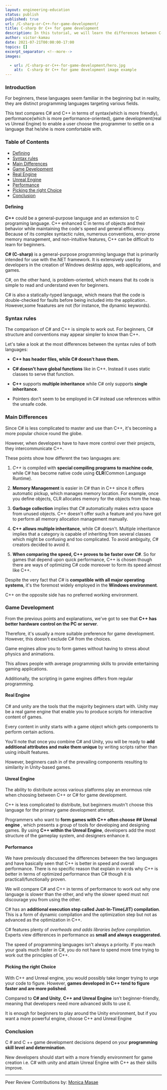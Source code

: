 ```yaml
---
layout: engineering-education
status: publish
published: true
url: /C-sharp-or-C++-for-game-development/
title: C-sharp 0r C++ for game development
description: In this tutorial, we will learn the differences between C-sharp and C++ programming languages. We will get to know which one we can use for game developmet as beginners.
author: victor-kamau
date: 2021-07-21T00:00:00-17:00
topics: []
excerpt_separator: <!--more-->
images:

  - url: /C-sharp-or-C++-for-game-development/hero.jpg
    alt:  C-sharp 0r C++ for game development image example
---
```


### Introduction
For beginners, these languages seem familiar in the beginning but in reality, they are distinct programming languages targeting various fields.
<!--more-->

This text compares C# and C++ in terms of syntax(which is more friendly), performance(which is more performance-oriented), game development(real vs Unreal Engine) to enable a user choose the programmer to settle on a language that he/she is more comfortable with.

### Table of Contents
- [Defining](#defining)
- [Syntax rules](#syntax-rules)
- [Main Differences](#main-differences)
- [Game Development ](#game-development)
- [Real Engine](#real-engine)
- [Unreal Engine](#unreal-engine)
- [Performance](#performance)
- [Picking the right Choice](#picking-the-right-choice)
- [Conclusion](#conclusion)

#### Defining 
**C++** could be a general-purpose language and an extension to C programing language. C++ enhanced C in terms of objects and their behavior while maintaining the code's speed and general efficiency.
Because of its complex syntactic rules, numerous conventions, error-prone memory management, and non-intuitive features, C++ can be difficult to learn for beginners.

**C# (C-sharp)** is a general-purpose programming language that is primarily intended for use with the.NET framework.
It is extensively used by developers in the creation of Windows desktop apps, web applications, and games.

C#, on the other hand, is problem-oriented, which means that its code is simple to read and understand even for beginners.

C# is also a statically-typed language, which means that the code is double-checked for faults before being included into the application.. However,some feaatures are not (for instance, the dynamic keywords).

### Syntax rules
The comparison of C# and C++ is simple to work out. For beginners, C# structure and conventions may appear simpler to know than C++.

Let's take a look at the most differences between the syntax rules of both languages:

- **C++ has header files, while C# doesn't have them.**
- **C# doesn't have global functions** like in C++. Instead it uses static classes to serve that function.

- **C++** supports **multiple inheritance** while C# only supports **single inheritance**.

- Pointers don't seem to be employed in C# instead use references within the unsafe code.

### Main Differences
Since C# is less complicated to master and use than C++, it's becoming a more popular choice round the globe.

However, when developers have to have more control over their projects, they intercommunicate C++.

These points show how different the two languages are:

1. *C++* is compiled with **special compiling programs to machine code**, while C# has become native code using **CLR**(Common Language Runtime).

2. **Memory Management** is easier in C# than in C++ since it offers automatic pickup, which manages memory location. For example, once you define objects, CLR allocates memory for the objects from the heap.

3. **Garbage collection** implies that *C#* automatically makes extra space from unused objects. C++ doesn't offer such a feature and you have got to perform all memory allocation management manually.

4. **C++ allows multiple inheritance**, while C# doesn't.
  Multiple inheritance implies that a category is capable of inheriting from several classes which might be confusing and too complicated. To avoid ambiguity, *C#* creators decided to avoid it.

5. **When comparing the speed, C++ proves to be faster over C#**.
  So for games that depend upon quick performance, C++ is chosen though there are ways of optimizing C# code moreover to form its speed almost like C++.

Despite the very fact that *C#* is **compatible with all major operating systems**, it's the foremost widely employed in the **Windows environment**.

C++ on the opposite side has no preferred working environment.

### Game Development
From the previous points and explanations, we've got to see that **C++ has better hardware control on the PC or server**.

Therefore, it's usually a more suitable preference for game development. However, this doesn't exclude C# from the choices.

Game engines allow you to form games without having to stress about physics and animations.

This allows people with average programming skills to provide entertaining gaming applications.

Additionally, the scripting in game engines differs from regular programming.

#### Real Engine
C# and unity are the tools that the majority beginners start with. Unity may be a real game engine that enable you to produce scripts for interactive content of games.

Every content in unity starts with a game object which gets components to perform certain actions.

You'll note that once you combine C# and Unity, you will be ready to **add additional attributes and make them unique** by writing scripts rather than using inbuilt features.

However, beginners cash in of the prevailing components resulting to similarity in Unity-based games.

#### Unreal Engine

The ability to distribute across various platforms play an enormous role when choosing between C++ or C# for game development.

C++ is less complicated to distribute, but beginners mustn't choose this language for the primary game development attempt.

Programmers who want to **form games with C++ often choose ## Unreal engine** , which presents a group of tools for developing and designing games.
By using **C++ within the Unreal Engine**, developers add the most structure of the gameplay system, and designers enhance it.

#### Performance
We have previously discussed the differences between the two languages and have basically seen that C++ is better in speed and overall performance.
There is no specific reason that explain in words why C++ is better in terms of optimized performance than C# though it is practicall/functionally proven.

We will compare C# and C++ in terms of performance to work out why one language is slower than the other, and why the slower speed must not discourage you from using the other.

C# has an **additional execution step called Just-In-Time(JIT) compilation**.
This is a form of dynamic compilation and the optimization step but not as advanced as the optimization in C++.

C# features plenty of *overheads and adds libraries before compilation*.
Experts view differences in performance as **small and always exaggerated.**

The speed of programming languages isn't always a priority. If you reach your goals much faster in C#, you do not have to spend more time trying to work out the principles of C++.

#### Picking the right Choice
With C++ and Unreal engine, you would possibly take longer trying to urge your code to figure. However, **games developed in C++ tend to figure faster and are more polished**.

Compared to **C# and Unity**, **C++ and Unreal Engine** isn't beginner-friendly, meaning that developers need more advanced skills to use it.

It is enough for beginners to play around the Unity environment, but if you want a more powerful engine, choose C++ and Unreal Engine

### Conclusion
C # and C ++ game development decisions depend on your **programming skill level and determination**.

New developers should start with a more friendly environment for game creation i.e. C# with unity and attain Unreal Engine with C++ as their skills improve.

---
Peer Review Contributions by: [Monica Masae](/engineering-education/authors/monica-masae/)
